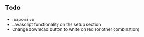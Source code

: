 ## Todo

- responsive
- Javascript functionality on the setup section
- Change download button to white on red (or other combination)

